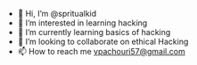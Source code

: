 - 👋 Hi, I’m @spritualkid
- 👀 I’m interested in learning hacking
- 🌱 I’m currently learning basics of hacking
- 💞️ I’m looking to collaborate on ethical Hacking
- 📫 How to reach me vpachouri57@gmail.com

<!---
spritualkid/spritualkid is a ✨ special ✨ repository because its `README.md` (this file) appears on your GitHub profile.
You can click the Preview link to take a look at your changes.
--->
